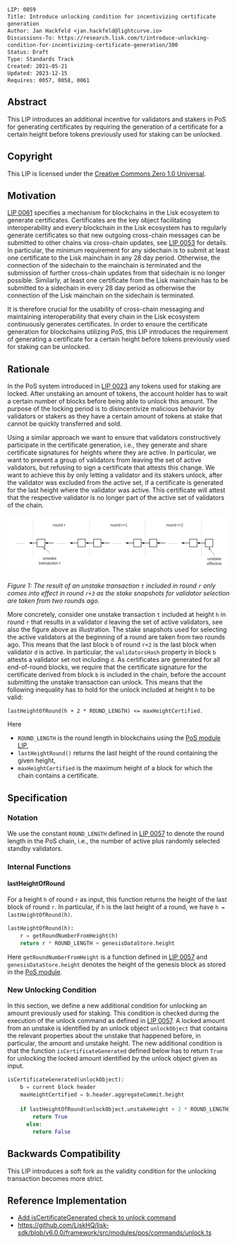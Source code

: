 ```
LIP: 0059
Title: Introduce unlocking condition for incentivizing certificate generation
Author: Jan Hackfeld <jan.hackfeld@lightcurve.io>
Discussions-To: https://research.lisk.com/t/introduce-unlocking-condition-for-incentivizing-certificate-generation/300
Status: Draft
Type: Standards Track
Created: 2021-05-21
Updated: 2023-12-15
Requires: 0057, 0058, 0061
```

## Abstract

This LIP introduces an additional incentive for validators and stakers in PoS for generating certificates by requiring the generation of a certificate for a certain height before tokens previously used for staking can be unlocked.

## Copyright

This LIP is licensed under the [Creative Commons Zero 1.0 Universal](https://creativecommons.org/publicdomain/zero/1.0/).

## Motivation

[LIP 0061][lip-0061] specifies a mechanism for blockchains in the Lisk ecosystem to generate certificates. Certificates are the key object facilitating interoperability and every blockchain in the Lisk ecosystem has to regularly generate certificates so that new outgoing cross-chain messages can be submitted to other chains via cross-chain updates, see [LIP 0053][lip-0053] for details. In particular, the minimum requirement for any sidechain is to submit at least one certificate to the Lisk mainchain in any 28 day period. Otherwise, the connection of the sidechain to the mainchain is terminated and the submission of further cross-chain updates from that sidechain is no longer possible. Similarly, at least one certificate from the Lisk mainchain has to be submitted to a sidechain in every 28 day period as otherwise the connection of the Lisk mainchain on the sidechain is terminated.

It is therefore crucial for the usability of cross-chain messaging and maintaining interoperability that every chain in the Lisk ecosystem continuously generates certificates. In order to ensure the certificate generation for blockchains utilizing PoS, this LIP introduces the requirement of generating a certificate for a certain height before tokens previously used for staking can be unlocked.

## Rationale

In the PoS system introduced in [LIP 0023](https://github.com/LiskHQ/lips/blob/main/proposals/lip-0023.md) any tokens used for staking are locked. After unstaking an amount of tokens, the account holder has to wait a certain number of blocks before being able to unlock this amount. The purpose of the locking period is to disincentivize malicious behavior by validators or stakers as they have a certain amount of tokens at stake that cannot be quickly transferred and sold.

Using a similar approach we want to ensure that validators constructively participate in the certificate generation, i.e., they generate and share certificate signatures for heights where they are active. In particular, we want to prevent a group of validators from leaving the set of active validators, but refusing to sign a certificate that attests this change. We want to achieve this by only letting a validator and its stakers unlock, after the validator was excluded from the active set, if a certificate is generated for the last height where the validator was active. This certificate will attest that the respective validator is no longer part of the active set of validators of the chain.

![Example of an unstake transaction](lip-0059/unstake_example.png)

*Figure 1: The result of an unstake transaction `t` included in round `r` only comes into effect in round `r+3` as the stake snapshots for validator selection are taken from two rounds ago.*

More concretely, consider one unstake transaction `t` included at height `h` in round `r` that results in a validator `d` leaving the set of active validators, see also the figure above as illustration. The stake snapshots used for selecting the active validators at the beginning of a round are taken from two rounds ago. This means that the last block `b` of round `r+2` is the last block when validator `d` is active. In particular, the `validatorsHash` property in block `b` attests a validator set not including `d`. As certificates are generated for all end-of-round blocks, we require that the certificate signature for the certificate derived from block `b` is included in the chain, before the account submitting the unstake transaction can unlock. This means that the following inequality has to hold for the unlock included at height `h` to be valid:

```
lastHeightOfRound(h + 2 * ROUND_LENGTH) <= maxHeightCertified.
```

Here
- `ROUND_LENGTH` is the round length in blockchains using the [PoS module LIP][lip-0057],
- `lastHeightRound()` returns the last height of the round containing the given height,
- `maxHeightCertified` is the maximum height of a block for which the chain contains a certificate.

## Specification

### Notation

We use the constant `ROUND_LENGTH` defined in [LIP 0057][lip-0057] to denote the round length in the PoS chain, i.e., the number of active plus randomly selected standby validators.

### Internal Functions

#### lastHeightOfRound

 For a height `h` of round `r` as input, this function returns the height of the last block of round `r`. In particular, if `h` is the last height of a round, we have `h = lastHeightOfRound(h)`.

```python
lastHeightOfRound(h):
    r = getRoundNumberFromHeight(h)
    return r * ROUND_LENGTH + genesisDataStore.height
```

Here `getRoundNumberFromHeight` is a function defined in [LIP 0057][lip-0057#roundnumber] and `genesisDataStore.height` denotes the height of the genesis block as stored in the [PoS module][lip-0057].

### New Unlocking Condition

In this section, we define a new additional condition for unlocking an amount previously used for staking. This condition is checked during the execution of the unlock command as defined in [LIP 0057][lip-0057]. A locked amount from an unstake is identified by an unlock object `unlockObject` that contains the relevant properties about the unstake that happened before, in particular, the amount and unstake height. The new additional condition is that the function `isCertificateGenerated` defined below has to return `True` for unlocking the locked amount identified by the unlock object given as input.

```python
isCertificateGenerated(unlockObject):
    b = current block header
    maxHeightCertified = b.header.aggregateCommit.height

    if lastHeightOfRound(unlockObject.unstakeHeight + 2 * ROUND_LENGTH) <= maxHeightCertified:
        return True
      else:
        return False
```

## Backwards Compatibility

This LIP introduces a soft fork as the validity condition for the unlocking transaction becomes more strict.

[lip-0053]: https://github.com/LiskHQ/lips/blob/main/proposals/lip-0053.md
[lip-0057]: https://github.com/LiskHQ/lips/blob/main/proposals/lip-0057.md
[lip-0057#roundnumber]: https://github.com/LiskHQ/lips/blob/main/proposals/lip-0057.md#roundnumber
[lip-0058]: https://github.com/LiskHQ/lips/blob/main/proposals/lip-0058.md
[lip-0061]: https://github.com/LiskHQ/lips/blob/main/proposals/lip-0061.md


## Reference Implementation

- [Add isCertificateGenerated check to unlock command](https://github.com/LiskHQ/lisk-sdk/pull/6979)
- https://github.com/LiskHQ/lisk-sdk/blob/v6.0.0/framework/src/modules/pos/commands/unlock.ts
